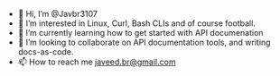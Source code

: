 - 👋 Hi, I’m @Javbr3107
- 👀 I’m interested in Linux, Curl, Bash CLIs and of course football.
- 🌱 I’m currently learning how to get started with API documenation
- 💞️ I’m looking to collaborate on API documentation tools, and writing docs-as-code.
- 📫 How to reach me javeed.br@gmail.com

<!---
Javbr3107/Javbr3107 is a ✨ special ✨ repository because its `README.md` (this file) appears on your GitHub profile.
You can click the Preview link to take a look at your changes.
--->
